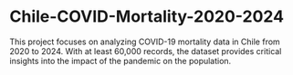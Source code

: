 # Chile-COVID-Mortality-2020-2024
This project focuses on analyzing COVID-19 mortality data in Chile from 2020 to 2024. With at least 60,000 records, the dataset provides critical insights into the impact of the pandemic on the population. 
